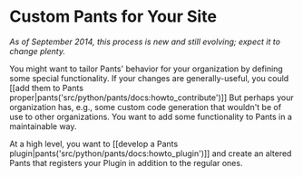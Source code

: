 Custom Pants for Your Site
==========================

*As of September 2014, this process is new and still evolving;* *expect
it to change plenty.*

You might want to tailor Pants' behavior for your organization by
defining some special functionality. If your changes are
generally-useful, you could
[[add them to Pants proper|pants('src/python/pants/docs:howto_contribute')]]
But perhaps your
organization has, e.g., some custom code generation that wouldn't be of
use to other organizations. You want to add some functionality to Pants
in a maintainable way.

At a high level, you want to
[[develop a Pants plugin|pants('src/python/pants/docs:howto_plugin')]]
and create an altered Pants that registers your Plugin in addition to
the regular ones.
